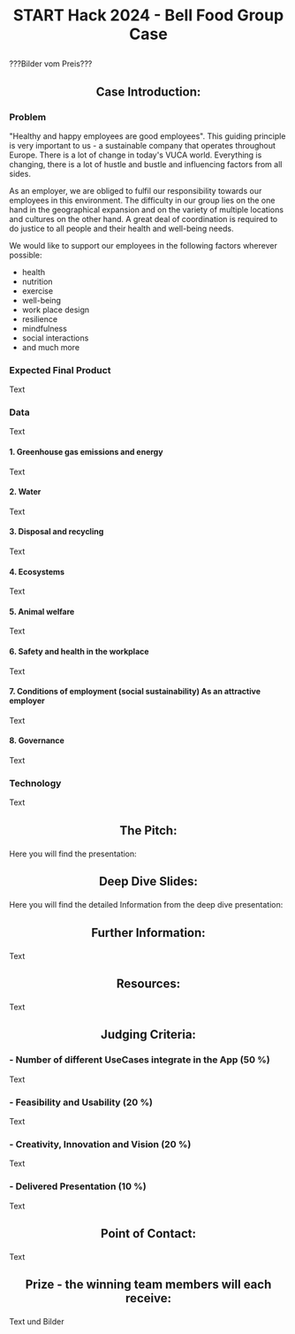 # <p align="center"> START Hack 2024 - Bell Food Group Case </p>

???Bilder vom Preis???

## <p align="center"> Case Introduction: </p>

### Problem
"Healthy and happy employees are good employees". This guiding principle is very important to us - a sustainable company that operates throughout Europe.
There is a lot of change in today's VUCA world. Everything is changing, there is a lot of hustle and bustle and influencing factors from all sides.

As an employer, we are obliged to fulfil our responsibility towards our employees in this environment. The difficulty in our group lies on the one hand in the geographical expansion and on the variety of multiple locations and cultures on the other hand. A great deal of coordination is required to do justice to all people and their health and well-being needs.

We would like to support our employees in the following factors wherever possible: 
-	health
-	nutrition
-	exercise
-	well-being
-	work place design
-	resilience
-	mindfulness
-	social interactions
-	and much more

### Expected Final Product
Text

### Data
Text

#### 1. Greenhouse gas emissions and energy
Text

#### 2. Water
Text

#### 3. Disposal and recycling
Text

#### 4. Ecosystems
Text

#### 5. Animal welfare
Text

#### 6. Safety and health in the workplace 
Text

#### 7. Conditions of employment (social sustainability) As an attractive employer
Text

#### 8. Governance
Text

### Technology
Text

## <p align="center"> The Pitch: </p>

Here you will find the presentation:

## <p align="center"> Deep Dive Slides: </p>

Here you will find the detailed Information from the deep dive presentation:

## <p align="center"> Further Information: </p>
Text

##  <p align="center"> Resources: </p>
Text
  
## <p align="center"> Judging Criteria: </p> 

### - Number of different UseCases integrate in the App (50 %)
Text

### - Feasibility and Usability (20 %)
Text

### - Creativity, Innovation and Vision (20 %)
Text

### - Delivered Presentation (10 %)
Text

## <p align="center"> Point of Contact: </p> 
Text

## <p align="center"> Prize - the winning team members will each receive: </p>

Text und Bilder
